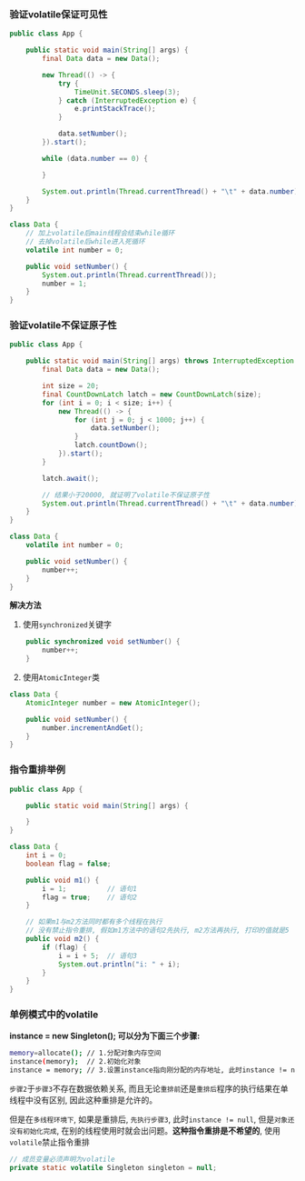 ### 验证volatile保证可见性

```java
public class App {

    public static void main(String[] args) {
        final Data data = new Data();

        new Thread(() -> {
            try {
                TimeUnit.SECONDS.sleep(3);
            } catch (InterruptedException e) {
                e.printStackTrace();
            }

            data.setNumber();
        }).start();

        while (data.number == 0) {

        }

        System.out.println(Thread.currentThread() + "\t" + data.number);
    }
}

class Data {
    // 加上volatile后main线程会结束while循环
    // 去掉volatile后while进入死循环
    volatile int number = 0;

    public void setNumber() {
        System.out.println(Thread.currentThread());
        number = 1;
    }
}
```

### 验证volatile不保证原子性

```java
public class App {

    public static void main(String[] args) throws InterruptedException {
        final Data data = new Data();

        int size = 20;
        final CountDownLatch latch = new CountDownLatch(size);
        for (int i = 0; i < size; i++) {
            new Thread(() -> {
                for (int j = 0; j < 1000; j++) {
                    data.setNumber();
                }
                latch.countDown();
            }).start();
        }

        latch.await();

        // 结果小于20000, 就证明了volatile不保证原子性
        System.out.println(Thread.currentThread() + "\t" + data.number);
    }
}

class Data {
    volatile int number = 0;

    public void setNumber() {
        number++;
    }
}
```

**解决方法**

1. 使用`synchronized`关键字

```java
    public synchronized void setNumber() {
        number++;
    }
```

2. 使用`AtomicInteger`类

```java
class Data {
    AtomicInteger number = new AtomicInteger();

    public void setNumber() {
        number.incrementAndGet();
    }
}
```

### 指令重排举例

```java
public class App {

    public static void main(String[] args) {

    }
}

class Data {
    int i = 0;
    boolean flag = false;

    public void m1() {
        i = 1;          // 语句1
        flag = true;    // 语句2
    }

    // 如果m1与m2方法同时都有多个线程在执行
    // 没有禁止指令重排, 假如m1方法中的语句2先执行, m2方法再执行, 打印的值就是5
    public void m2() {
        if (flag) {
            i = i + 5;  // 语句3
            System.out.println("i: " + i);
        }
    }
}
```

### 单例模式中的volatile

**instance = new Singleton(); 可以分为下面三个步骤:** 

```bash
memory=allocate(); // 1.分配对象内存空间
instance(memory);  // 2.初始化对象
instance = memory; // 3.设置instance指向刚分配的内存地址, 此时instance != null
```

`步骤2`于`步骤3`不存在数据依赖关系, 而且无论`重排前`还是`重排后`程序的执行结果在单线程中没有区别,  因此这种重排是允许的。

但是在`多线程环境下`, 如果是重排后, `先执行步骤3`, 此时`instance != null`, 但是`对象还没有初始化完成`, 在别的线程使用时就会出问题。**这种指令重排是不希望的**, 使用`volatile`禁止指令重排

```java
// 成员变量必须声明为volatile
private static volatile Singleton singleton = null;
```

